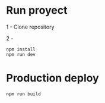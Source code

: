 # Run proyect

1 - Clone repository

2 -

```
npm install
npm run dev
```

# Production deploy

```
npm run build
```
